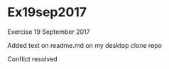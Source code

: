 # Ex19sep2017
Exercise 19 September 2017

Added text on readme.md on my desktop clone repo

Conflict resolved